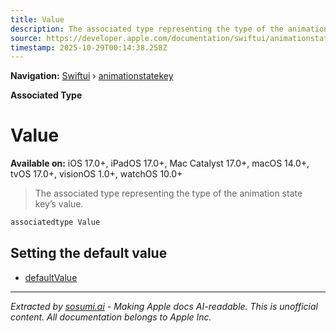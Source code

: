 ```yaml
---
title: Value
description: The associated type representing the type of the animation state key’s value.
source: https://developer.apple.com/documentation/swiftui/animationstatekey/value
timestamp: 2025-10-29T00:14:38.258Z
---
```


**Navigation:** [Swiftui](/documentation/swiftui) › [animationstatekey](/documentation/swiftui/animationstatekey)

**Associated Type**

# Value

**Available on:** iOS 17.0+, iPadOS 17.0+, Mac Catalyst 17.0+, macOS 14.0+, tvOS 17.0+, visionOS 1.0+, watchOS 10.0+

> The associated type representing the type of the animation state key’s value.

```swift
associatedtype Value
```

## Setting the default value

- [defaultValue](/documentation/swiftui/animationstatekey/defaultvalue)

---

*Extracted by [sosumi.ai](https://sosumi.ai) - Making Apple docs AI-readable.*
*This is unofficial content. All documentation belongs to Apple Inc.*
